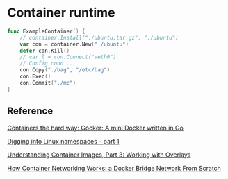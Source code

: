 # Container runtime

```go
func ExampleContainer() {
	// container.Install("./ubuntu.tar.gz", "./ubuntu")
	var con = container.New("./ubuntu")
	defer con.Kill()
	// var l = con.Connect("veth0")
	// Config conn ...
	con.Copy("./bag", "/etc/bag")
	con.Exec()
	con.Commit("./mc")
}
```

## Reference

[Containers the hard way: Gocker: A mini Docker written in Go](https://unixism.net/2020/06/containers-the-hard-way-gocker-a-mini-docker-written-in-go)

[Digging into Linux namespaces - part 1](https://blog.quarkslab.com/digging-into-linux-namespaces-part-1.html)

[Understanding Container Images, Part 3: Working with Overlays](https://blogs.cisco.com/developer/373-containerimages-03)

[How Container Networking Works: a Docker Bridge Network From Scratch](https://labs.iximiuz.com/tutorials/container-networking-from-scratch)
